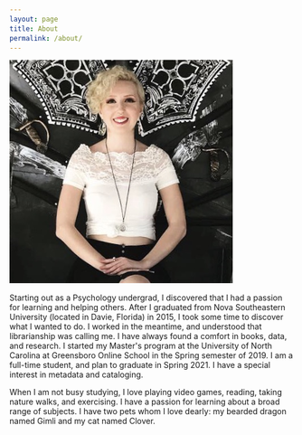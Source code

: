 ```yaml
---
layout: page
title: About
permalink: /about/
---
```

<img src="me.jpg">

Starting out as a Psychology undergrad, I discovered that I had a passion for learning and helping others. After I graduated from Nova Southeastern University (located in Davie, Florida) in 2015, I took some time to discover what I wanted to do. I worked in the meantime, and understood that librarianship was calling me. I have always found a comfort in books, data, and research. I started my Master's program at the University of North Carolina at Greensboro Online School in the Spring semester of 2019.  I am a full-time student, and plan to graduate in Spring 2021. I have a special interest in metadata and cataloging.
<p>
When I am not busy studying, I love playing video games, reading, taking nature walks, and exercising. I have a passion for learning about a broad range of subjects. I have two pets whom I love dearly: my bearded dragon named Gimli and my cat named Clover.
